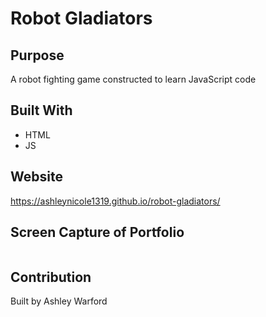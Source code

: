 # Robot Gladiators

## Purpose
A robot fighting game constructed to learn JavaScript code

## Built With
* HTML
* JS

## Website
https://ashleynicole1319.github.io/robot-gladiators/

## Screen Capture of Portfolio
<img src="">

## Contribution
Built by Ashley Warford
